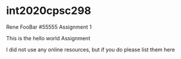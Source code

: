 # int2020cpsc298

Rene FooBar
#55555
Assignment 1

This is the hello world Assignment

I did not use any online resources, but if you do please list them here
